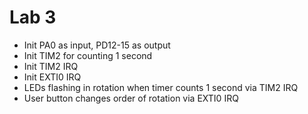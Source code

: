 # Lab 3

- Init PA0 as input, PD12-15 as output
- Init TIM2 for counting 1 second
- Init TIM2 IRQ
- Init EXTI0 IRQ
- LEDs flashing in rotation when timer counts 1 second via TIM2 IRQ
- User button changes order of rotation via EXTI0 IRQ
